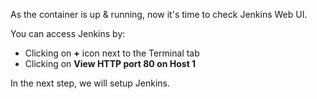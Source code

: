 As the container is up & running, now it's time to check Jenkins Web UI.

You can access Jenkins by:

 + Clicking on **+** icon next to the Terminal tab
 + Clicking on **View HTTP port 80 on Host 1**


In the next step, we will setup Jenkins.